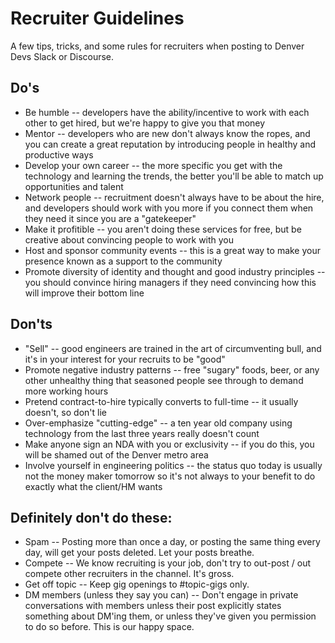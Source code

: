 # Recruiter Guidelines
A few tips, tricks, and some rules for recruiters when posting to Denver Devs Slack or Discourse. 

## Do's
* Be humble -- developers have the ability/incentive to work with each other to get hired, but we're happy to give you that money
* Mentor -- developers who are new don't always know the ropes, and you can create a great reputation by introducing people in healthy and productive ways
* Develop your own career -- the more specific you get with the technology and learning the trends, the better you'll be able to match up opportunities and talent
* Network people -- recruitment doesn't always have to be about the hire, and developers should work with you more if you connect them when they need it since you are a "gatekeeper"
* Make it profitible -- you aren't doing these services for free, but be creative about convincing people to work with you
* Host and sponsor community events -- this is a great way to make your presence known as a support to the community
* Promote diversity of identity and thought and good industry principles -- you should convince hiring managers if they need convincing how this will improve their bottom line

## Don'ts
* "Sell" -- good engineers are trained in the art of circumventing bull, and it's in your interest for your recruits to be "good"
* Promote negative industry patterns -- free "sugary" foods, beer, or any other unhealthy thing that seasoned people see through to demand more working hours
* Pretend contract-to-hire typically converts to full-time -- it usually doesn't, so don't lie
* Over-emphasize "cutting-edge" -- a ten year old company using technology from the last three years really doesn't count
* Make anyone sign an NDA with you or exclusivity -- if you do this, you will be shamed out of the Denver metro area
* Involve yourself in engineering politics -- the status quo today is usually not the money maker tomorrow so it's not always to your benefit to do exactly what the client/HM wants

## Definitely don't do these:
* Spam -- Posting more than once a day, or posting the same thing every day, will get your posts deleted. Let your posts breathe. 
* Compete -- We know recruiting is your job, don't try to out-post / out compete other recruiters in the channel. It's gross. 
* Get off topic -- Keep gig openings to #topic-gigs only. 
* DM members (unless they say you can) -- Don't engage in private conversations with members unless their post explicitly states something about DM'ing them, or unless they've given you permission to do so before. This is our happy space. 
